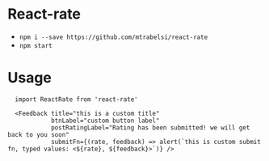 # React-rate
- `npm i --save https://github.com/mtrabelsi/react-rate`
- `npm start`
# Usage


```
  import ReactRate from 'react-rate'

  <Feedback title="this is a custom title"
            btnLabel="custom button label"
            postRatingLabel="Rating has been submitted! we will get back to you soon"
            submitFn={(rate, feedback) => alert(`this is custom submit fn, typed values: <${rate}, ${feedback}>`)} />
```

